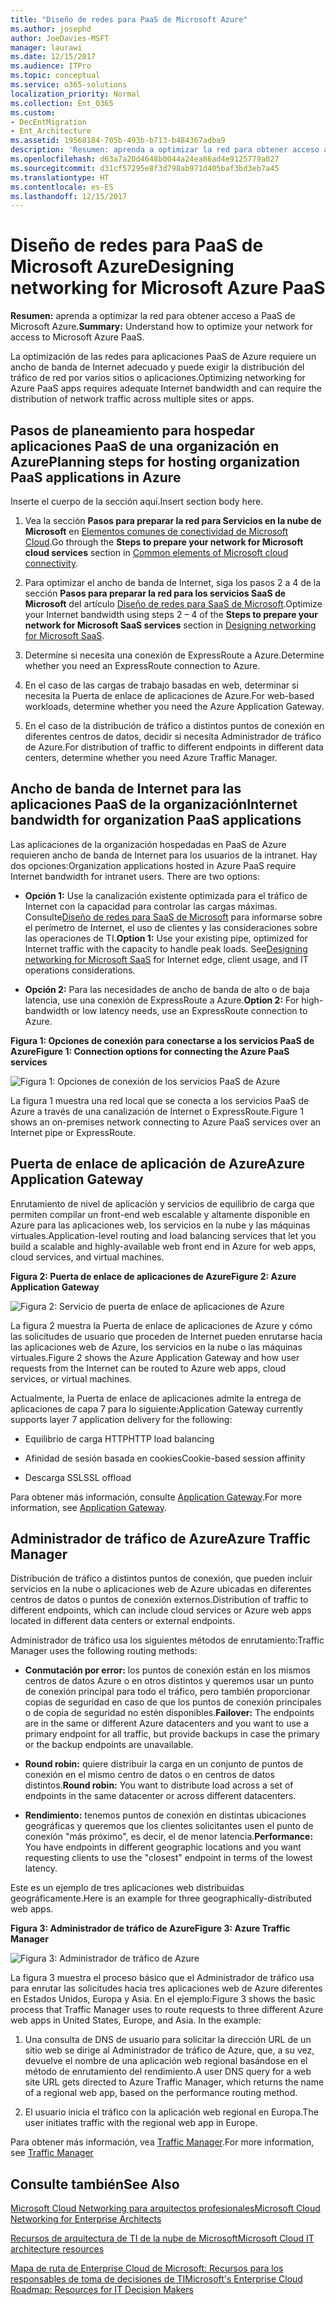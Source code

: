 ```yaml
---
title: "Diseño de redes para PaaS de Microsoft Azure"
ms.author: josephd
author: JoeDavies-MSFT
manager: laurawi
ms.date: 12/15/2017
ms.audience: ITPro
ms.topic: conceptual
ms.service: o365-solutions
localization_priority: Normal
ms.collection: Ent_O365
ms.custom:
- DecEntMigration
- Ent_Architecture
ms.assetid: 19568184-705b-493b-b713-b484367adba9
description: 'Resumen: aprenda a optimizar la red para obtener acceso a PaaS de Microsoft Azure.'
ms.openlocfilehash: d63a7a20d4648b0044a24ea86ad4e9125779a027
ms.sourcegitcommit: d31cf57295e8f3d798ab971d405baf3bd3eb7a45
ms.translationtype: HT
ms.contentlocale: es-ES
ms.lasthandoff: 12/15/2017
---
```

# <a name="designing-networking-for-microsoft-azure-paas"></a><span data-ttu-id="63f5f-103">Diseño de redes para PaaS de Microsoft Azure</span><span class="sxs-lookup"><span data-stu-id="63f5f-103">Designing networking for Microsoft Azure PaaS</span></span>

 <span data-ttu-id="63f5f-104">**Resumen:** aprenda a optimizar la red para obtener acceso a PaaS de Microsoft Azure.</span><span class="sxs-lookup"><span data-stu-id="63f5f-104">**Summary:** Understand how to optimize your network for access to Microsoft Azure PaaS.</span></span>
  
<span data-ttu-id="63f5f-105">La optimización de las redes para aplicaciones PaaS de Azure requiere un ancho de banda de Internet adecuado y puede exigir la distribución del tráfico de red por varios sitios o aplicaciones.</span><span class="sxs-lookup"><span data-stu-id="63f5f-105">Optimizing networking for Azure PaaS apps requires adequate Internet bandwidth and can require the distribution of network traffic across multiple sites or apps.</span></span>
  
## <a name="planning-steps-for-hosting-organization-paas-applications-in-azure"></a><span data-ttu-id="63f5f-106">Pasos de planeamiento para hospedar aplicaciones PaaS de una organización en Azure</span><span class="sxs-lookup"><span data-stu-id="63f5f-106">Planning steps for hosting organization PaaS applications in Azure</span></span>

<span data-ttu-id="63f5f-107">Inserte el cuerpo de la sección aquí.</span><span class="sxs-lookup"><span data-stu-id="63f5f-107">Insert section body here.</span></span>
  
1. <span data-ttu-id="63f5f-108">Vea la sección **Pasos para preparar la red para Servicios en la nube de Microsoft** en [Elementos comunes de conectividad de Microsoft Cloud](common-elements-of-microsoft-cloud-connectivity.md).</span><span class="sxs-lookup"><span data-stu-id="63f5f-108">Go through the **Steps to prepare your network for Microsoft cloud services** section in [Common elements of Microsoft cloud connectivity](common-elements-of-microsoft-cloud-connectivity.md).</span></span>
    
2. <span data-ttu-id="63f5f-109">Para optimizar el ancho de banda de Internet, siga los pasos 2 a 4 de la sección **Pasos para preparar la red para los servicios SaaS de Microsoft** del artículo [Diseño de redes para SaaS de Microsoft](designing-networking-for-microsoft-saas.md).</span><span class="sxs-lookup"><span data-stu-id="63f5f-109">Optimize your Internet bandwidth using steps 2 – 4 of the **Steps to prepare your network for Microsoft SaaS services** section in [Designing networking for Microsoft SaaS](designing-networking-for-microsoft-saas.md).</span></span>
    
3. <span data-ttu-id="63f5f-110">Determine si necesita una conexión de ExpressRoute a Azure.</span><span class="sxs-lookup"><span data-stu-id="63f5f-110">Determine whether you need an ExpressRoute connection to Azure.</span></span>
    
4. <span data-ttu-id="63f5f-111">En el caso de las cargas de trabajo basadas en web, determinar si necesita la Puerta de enlace de aplicaciones de Azure.</span><span class="sxs-lookup"><span data-stu-id="63f5f-111">For web-based workloads, determine whether you need the Azure Application Gateway.</span></span>
    
5. <span data-ttu-id="63f5f-112">En el caso de la distribución de tráfico a distintos puntos de conexión en diferentes centros de datos, decidir si necesita Administrador de tráfico de Azure.</span><span class="sxs-lookup"><span data-stu-id="63f5f-112">For distribution of traffic to different endpoints in different data centers, determine whether you need Azure Traffic Manager.</span></span>
    
## <a name="internet-bandwidth-for-organization-paas-applications"></a><span data-ttu-id="63f5f-113">Ancho de banda de Internet para las aplicaciones PaaS de la organización</span><span class="sxs-lookup"><span data-stu-id="63f5f-113">Internet bandwidth for organization PaaS applications</span></span>

<span data-ttu-id="63f5f-p101">Las aplicaciones de la organización hospedadas en PaaS de Azure requieren ancho de banda de Internet para los usuarios de la intranet. Hay dos opciones:</span><span class="sxs-lookup"><span data-stu-id="63f5f-p101">Organization applications hosted in Azure PaaS require Internet bandwidth for intranet users. There are two options:</span></span>
  
- <span data-ttu-id="63f5f-p102">**Opción 1:** Use la canalización existente optimizada para el tráfico de Internet con la capacidad para controlar las cargas máximas. Consulte[Diseño de redes para SaaS de Microsoft](designing-networking-for-microsoft-saas.md) para informarse sobre el perímetro de Internet, el uso de clientes y las consideraciones sobre las operaciones de TI.</span><span class="sxs-lookup"><span data-stu-id="63f5f-p102">**Option 1:** Use your existing pipe, optimized for Internet traffic with the capacity to handle peak loads. See[Designing networking for Microsoft SaaS](designing-networking-for-microsoft-saas.md) for Internet edge, client usage, and IT operations considerations.</span></span>
    
- <span data-ttu-id="63f5f-118">**Opción 2:** Para las necesidades de ancho de banda de alto o de baja latencia, use una conexión de ExpressRoute a Azure.</span><span class="sxs-lookup"><span data-stu-id="63f5f-118">**Option 2:** For high-bandwidth or low latency needs, use an ExpressRoute connection to Azure.</span></span>
    
<span data-ttu-id="63f5f-119">**Figura 1: Opciones de conexión para conectarse a los servicios PaaS de Azure**</span><span class="sxs-lookup"><span data-stu-id="63f5f-119">**Figure 1: Connection options for connecting the Azure PaaS services**</span></span>

![Figura 1: Opciones de conexión de los servicios PaaS de Azure](images/Network_Poster/PaaS1.png)
  
<span data-ttu-id="63f5f-121">La figura 1 muestra una red local que se conecta a los servicios PaaS de Azure a través de una canalización de Internet o ExpressRoute.</span><span class="sxs-lookup"><span data-stu-id="63f5f-121">Figure 1 shows an on-premises network connecting to Azure PaaS services over an Internet pipe or ExpressRoute.</span></span>
  
## <a name="azure-application-gateway"></a><span data-ttu-id="63f5f-122">Puerta de enlace de aplicación de Azure</span><span class="sxs-lookup"><span data-stu-id="63f5f-122">Azure Application Gateway</span></span>

<span data-ttu-id="63f5f-123">Enrutamiento de nivel de aplicación y servicios de equilibrio de carga que permiten compilar un front-end web escalable y altamente disponible en Azure para las aplicaciones web, los servicios en la nube y las máquinas virtuales.</span><span class="sxs-lookup"><span data-stu-id="63f5f-123">Application-level routing and load balancing services that let you build a scalable and highly-available web front end in Azure for web apps, cloud services, and virtual machines.</span></span> 
  
<span data-ttu-id="63f5f-124">**Figura 2: Puerta de enlace de aplicaciones de Azure**</span><span class="sxs-lookup"><span data-stu-id="63f5f-124">**Figure 2: Azure Application Gateway**</span></span>

![Figura 2: Servicio de puerta de enlace de aplicaciones de Azure](images/Network_Poster/PaaS2.png)
  
<span data-ttu-id="63f5f-126">La figura 2 muestra la Puerta de enlace de aplicaciones de Azure y cómo las solicitudes de usuario que proceden de Internet pueden enrutarse hacia las aplicaciones web de Azure, los servicios en la nube o las máquinas virtuales.</span><span class="sxs-lookup"><span data-stu-id="63f5f-126">Figure 2 shows the Azure Application Gateway and how user requests from the Internet can be routed to Azure web apps, cloud services, or virtual machines.</span></span>
  
<span data-ttu-id="63f5f-127">Actualmente, la Puerta de enlace de aplicaciones admite la entrega de aplicaciones de capa 7 para lo siguiente:</span><span class="sxs-lookup"><span data-stu-id="63f5f-127">Application Gateway currently supports layer 7 application delivery for the following:</span></span>
  
- <span data-ttu-id="63f5f-128">Equilibrio de carga HTTP</span><span class="sxs-lookup"><span data-stu-id="63f5f-128">HTTP load balancing</span></span>
    
- <span data-ttu-id="63f5f-129">Afinidad de sesión basada en cookies</span><span class="sxs-lookup"><span data-stu-id="63f5f-129">Cookie-based session affinity</span></span>
    
- <span data-ttu-id="63f5f-130">Descarga SSL</span><span class="sxs-lookup"><span data-stu-id="63f5f-130">SSL offload</span></span>
    
<span data-ttu-id="63f5f-131">Para obtener más información, consulte [Application Gateway]((https://docs.microsoft.com/azure/application-gateway/application-gateway-introduction)).</span><span class="sxs-lookup"><span data-stu-id="63f5f-131">For more information, see [Application Gateway]((https://docs.microsoft.com/azure/application-gateway/application-gateway-introduction)).</span></span>
  
## <a name="azure-traffic-manager"></a><span data-ttu-id="63f5f-132">Administrador de tráfico de Azure</span><span class="sxs-lookup"><span data-stu-id="63f5f-132">Azure Traffic Manager</span></span>

<span data-ttu-id="63f5f-133">Distribución de tráfico a distintos puntos de conexión, que pueden incluir servicios en la nube o aplicaciones web de Azure ubicadas en diferentes centros de datos o puntos de conexión externos.</span><span class="sxs-lookup"><span data-stu-id="63f5f-133">Distribution of traffic to different endpoints, which can include cloud services or Azure web apps located in different data centers or external endpoints.</span></span>
  
<span data-ttu-id="63f5f-134">Administrador de tráfico usa los siguientes métodos de enrutamiento:</span><span class="sxs-lookup"><span data-stu-id="63f5f-134">Traffic Manager uses the following routing methods:</span></span>
  
- <span data-ttu-id="63f5f-135">**Conmutación por error:** los puntos de conexión están en los mismos centros de datos Azure o en otros distintos y queremos usar un punto de conexión principal para todo el tráfico, pero también proporcionar copias de seguridad en caso de que los puntos de conexión principales o de copia de seguridad no estén disponibles.</span><span class="sxs-lookup"><span data-stu-id="63f5f-135">**Failover:** The endpoints are in the same or different Azure datacenters and you want to use a primary endpoint for all traffic, but provide backups in case the primary or the backup endpoints are unavailable.</span></span>
    
- <span data-ttu-id="63f5f-136">**Round robin:** quiere distribuir la carga en un conjunto de puntos de conexión en el mismo centro de datos o en centros de datos distintos.</span><span class="sxs-lookup"><span data-stu-id="63f5f-136">**Round robin:** You want to distribute load across a set of endpoints in the same datacenter or across different datacenters.</span></span>
    
- <span data-ttu-id="63f5f-137">**Rendimiento:** tenemos puntos de conexión en distintas ubicaciones geográficas y queremos que los clientes solicitantes usen el punto de conexión "más próximo", es decir, el de menor latencia.</span><span class="sxs-lookup"><span data-stu-id="63f5f-137">**Performance:** You have endpoints in different geographic locations and you want requesting clients to use the "closest" endpoint in terms of the lowest latency.</span></span>
    
<span data-ttu-id="63f5f-138">Este es un ejemplo de tres aplicaciones web distribuidas geográficamente.</span><span class="sxs-lookup"><span data-stu-id="63f5f-138">Here is an example for three geographically-distributed web apps.</span></span>
  
<span data-ttu-id="63f5f-139">**Figura 3: Administrador de tráfico de Azure**</span><span class="sxs-lookup"><span data-stu-id="63f5f-139">**Figure 3: Azure Traffic Manager**</span></span>

![Figura 3: Administrador de tráfico de Azure](images/Network_Poster/PaaS3.png)
  
<span data-ttu-id="63f5f-p103">La figura 3 muestra el proceso básico que el Administrador de tráfico usa para enrutar las solicitudes hacia tres aplicaciones web de Azure diferentes en Estados Unidos, Europa y Asia. En el ejemplo:</span><span class="sxs-lookup"><span data-stu-id="63f5f-p103">Figure 3 shows the basic process that Traffic Manager uses to route requests to three different Azure web apps in United States, Europe, and Asia. In the example:</span></span>
  
1. <span data-ttu-id="63f5f-143">Una consulta de DNS de usuario para solicitar la dirección URL de un sitio web se dirige al Administrador de tráfico de Azure, que, a su vez, devuelve el nombre de una aplicación web regional basándose en el método de enrutamiento del rendimiento.</span><span class="sxs-lookup"><span data-stu-id="63f5f-143">A user DNS query for a web site URL gets directed to Azure Traffic Manager, which returns the name of a regional web app, based on the performance routing method.</span></span>
    
2. <span data-ttu-id="63f5f-144">El usuario inicia el tráfico con la aplicación web regional en Europa.</span><span class="sxs-lookup"><span data-stu-id="63f5f-144">The user initiates traffic with the regional web app in Europe.</span></span>
    
<span data-ttu-id="63f5f-145">Para obtener más información, vea [Traffic Manager]((https://docs.microsoft.com/azure/traffic-manager/traffic-manager-overview)).</span><span class="sxs-lookup"><span data-stu-id="63f5f-145">For more information, see [Traffic Manager]((https://docs.microsoft.com/azure/traffic-manager/traffic-manager-overview))</span></span>
  
## <a name="see-also"></a><span data-ttu-id="63f5f-146">Consulte también</span><span class="sxs-lookup"><span data-stu-id="63f5f-146">See Also</span></span>

[<span data-ttu-id="63f5f-147">Microsoft Cloud Networking para arquitectos profesionales</span><span class="sxs-lookup"><span data-stu-id="63f5f-147">Microsoft Cloud Networking for Enterprise Architects</span></span>](microsoft-cloud-networking-for-enterprise-architects.md)
  
[<span data-ttu-id="63f5f-148">Recursos de arquitectura de TI de la nube de Microsoft</span><span class="sxs-lookup"><span data-stu-id="63f5f-148">Microsoft Cloud IT architecture resources</span></span>](microsoft-cloud-it-architecture-resources.md)

<span data-ttu-id="63f5f-149">[Mapa de ruta de Enterprise Cloud de Microsoft: Recursos para los responsables de toma de decisiones de TI]((https://sway.com/FJ2xsyWtkJc2taRD))</span><span class="sxs-lookup"><span data-stu-id="63f5f-149">[Microsoft's Enterprise Cloud Roadmap: Resources for IT Decision Makers]((https://sway.com/FJ2xsyWtkJc2taRD))</span></span>



